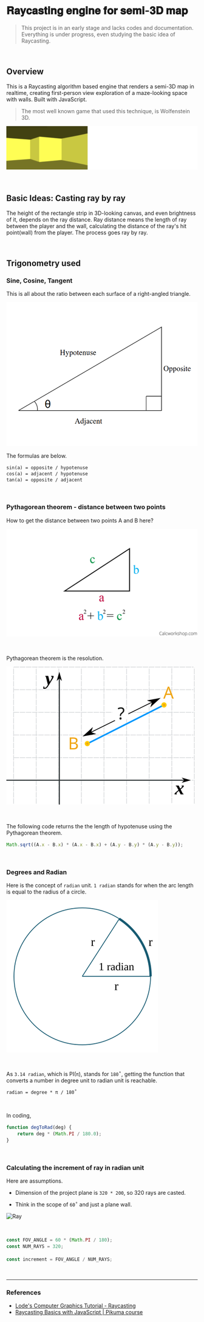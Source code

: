 # 𝐑𝐚𝐲𝐜𝐚𝐬𝐭𝐢𝐧𝐠 𝐞𝐧𝐠𝐢𝐧𝐞 𝐟𝐨𝐫 𝐬𝐞𝐦𝐢-𝟑𝐃 𝐦𝐚𝐩

> This project is in an early stage and lacks codes and documentation. Everything is under progress, even studying the basic idea of Raycasting.

<br>

## Overview

This is a Raycasting algorithm based engine that renders a semi-3D map in realtime, creating first-person view exploration of a maze-looking space with walls. Built with JavaScript.

> The most well known game that used this technique, is Wolfenstein 3D.

![Raycasting preview](./non-rel/preview.png)

<br>

## Basic Ideas: Casting ray by ray

The height of the rectangle strip in 3D-looking canvas, and even brightness of it, depends on the ray distance. Ray distance means the length of ray between the player and the wall, calculating the distance of the ray's hit point(wall) from the player. The process goes ray by ray.

<br>

## Trigonometry used

### Sine, Cosine, Tangent

This is all about the ratio between each surface of a right-angled triangle.

![Triangle](./non-rel/triangle.png)

The formulas are below.

```
sin(a) = opposite / hypotenuse
cos(a) = adjacent / hypotenuse
tan(a) = opposite / adjacent
```

<br>

### Pythagorean theorem - distance between two points

How to get the distance between two points A and B here?

![Pytha](./non-rel/pytha.png)

<br>

Pythagorean theorem is the resolution.

![Distance](./non-rel/dist.svg)

<br>

The following code returns the the length of hypotenuse using the Pythagorean theorem.

```javascript
Math.sqrt((A.x - B.x) * (A.x - B.x) + (A.y - B.y) * (A.y - B.y));
```

<br>

### Degrees and Radian

Here is the concept of `radian` unit. `1 radian` stands for when the arc length is equal to the radius of a circle.

![radian](./non-rel/radian.svg)

<br>

As `3.14 radian`, which is PI(`π`), stands for `180˚`, getting the function that converts a number in degree unit to radian unit is reachable.

```
radian = degree * π / 180˚
```

<br>

In coding,

```javascript
function degToRad(deg) {
	return deg * (Math.PI / 180.0);
}
```

<br>

### Calculating the increment of ray in radian unit

Here are assumptions.

- Dimension of the project plane is `320 * 200`, so 320 rays are casted.

- Think in the scope of `60˚` and just a plane wall.

![Ray](./non-rel/ray.svg)

<br>

```javascript
const FOV_ANGLE = 60 * (Math.PI / 180);
const NUM_RAYS = 320;

const increment = FOV_ANGLE / NUM_RAYS;
```

<br>

---

### References

- [Lode's Computer Graphics Tutorial - Raycasting](https://lodev.org/cgtutor/raycasting.html)
- [Raycasting Basics with JavaScript | Pikuma course](https://courses.pikuma.com/courses/take/raycasting/lessons/7485598-introduction-and-learning-outcomes)
